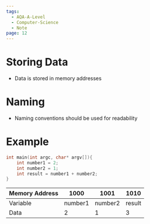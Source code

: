 ```yaml
---
tags:
  - AQA-A-Level
  - Computer-Science
  - Note
page: 12
---
```

# Storing Data
- Data is stored in memory addresses

# Naming
- Naming conventions should be used for readability

# Example
```cpp
int main(int argc, char* argv[]){
	int number1 = 2;
	int number2 = 1;
	int result = number1 + number2;
}
```

| Memory Address | 1000 | 1001 | 1010 |
|-|-|-|-|
| Variable | number1 | number2 | result |
| Data | 2 | 1 | 3 |
